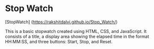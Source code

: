# Stop Watch
[StopWatch] (https://rakshitdalvi.github.io/Stop_Watch/)

This is a basic stopwatch created using HTML, CSS, and JavaScript. It consists of a title, a display area showing the elapsed time in the format HH:MM:SS, and three buttons: Start, Stop, and Reset.
